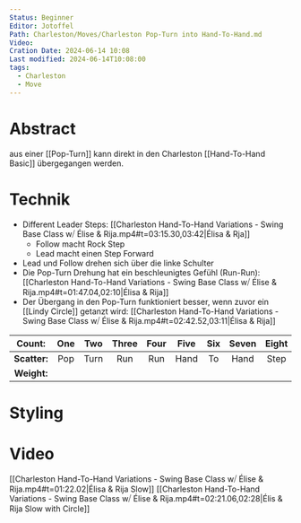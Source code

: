 ```yaml
---
Status: Beginner
Editor: Jotoffel
Path: Charleston/Moves/Charleston Pop-Turn into Hand-To-Hand.md
Video: 
Cration Date: 2024-06-14 10:08
Last modified: 2024-06-14T10:08:00
tags:
  - Charleston
  - Move
---
```

# Abstract
aus einer [[Pop-Turn]] kann direkt in den Charleston [[Hand-To-Hand Basic]] übergegangen werden. 

# Technik
- Different Leader Steps: [[Charleston Hand-To-Hand Variations - Swing Base Class w⧸ Élise & Rija.mp4#t=03:15.30,03:42|Élisa & Rja]]
	- Follow macht Rock Step
	- Lead macht einen Step Forward
- Lead und Follow drehen sich über die linke Schulter
- Die Pop-Turn Drehung hat ein beschleunigtes Gefühl (Run-Run): [[Charleston Hand-To-Hand Variations - Swing Base Class w⧸ Élise & Rija.mp4#t=01:47.04,02:10|Élisa & Rija]]
- Der Übergang in den Pop-Turn funktioniert besser, wenn zuvor ein [[Lindy Circle]] getanzt wird: [[Charleston Hand-To-Hand Variations - Swing Base Class w⧸ Élise & Rija.mp4#t=02:42.52,03:11|Élisa & Rija]] 

|  **Count:**  | One | Two  | Three | Four | Five | Six | Seven | Eight |
| :----------: | :-: | :--: | :---: | :--: | :--: | :-: | :---: | :---: |
| **Scatter:** | Pop | Turn |  Run  | Run  | Hand | To  | Hand  | Step  |
| **Weight:**  |     |      |       |      |      |     |       |       |
# Styling

# Video
[[Charleston Hand-To-Hand Variations - Swing Base Class w⧸ Élise & Rija.mp4#t=01:22.02|Élisa & Rija Slow]] 
[[Charleston Hand-To-Hand Variations - Swing Base Class w⧸ Élise & Rija.mp4#t=02:21.06,02:28|Élis & Rija Slow with Circle]]
